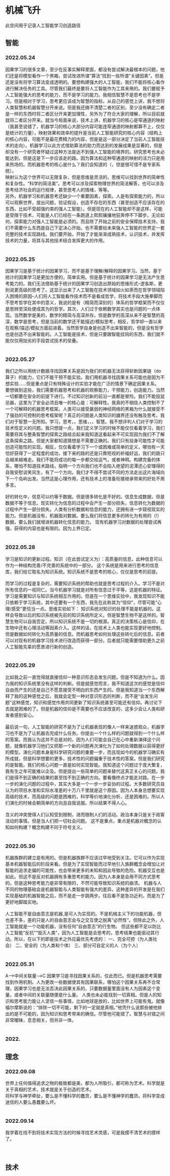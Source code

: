 # 机械飞升
此空间用于记录人工智能学习创造路径
<br/>

##  智能
### 2022.05.24
因果学习的很多文章，至少在反事实解释里面，都没有尝试解决最根本的问题，他们还是将模型看作一个黑箱，尝试改进所谓“算法”找到一些所谓“关键因素”。但是还是没有将学习算法变成透明的。要想构建强大的人工智能，我们不能将核心看作进行解决任务的工具。尽管我们最终是要将人工智能作为工具来用的。我们要赋予人工智能强大的思考的能力，而不是学习的能力。我相信智慧不是思考也不是学习。但是相对于学习，思考更应该成为智慧的指标。从自己的感觉上讲，我不想将人类智慧和机器智慧分开来说。但是我还搞不清楚二者的区别，至少没有确定二者是一样的东西时将二者区分开来更加理性，另外为了符合大家的理解，所以目前就就将二者区分开来。就当今局面来说，技术上讲，机器学习的核心是窄通道的映射（我甚至说错了，机器学习的核心大部分内容可能连窄通道的映射都算不上，仅仅是统计的力量），映射效果和效率的提升是当前人工智能研究的核心内容（结构上的核心内容，可能不是最花费精力的内容，但是是这一部分决定了当前人工智能技术的走向）。机器学习以此方式借助算法的助力而达到的发展成果是显著的，但是却没有一个研究者怀疑过这种方法是达不到强人工智能的境界的。研究思考也未必能达到，但是这是下一步应该走的路。因为算法和这种窄通道的映射的活力只是用来热场的。而机器思考的核心是什么？我们会知道的（，但是很可惜不是专家系统）。<br/>
映射认为这个世界可以无限复杂，但是思维是灵活的，思维可以找到世界的简单性和复杂性。“科学的简洁美”。思考可以涉及探索物理世界的简洁解答，也可以涉及思考经济社会的运行规律，甚至思考人的情绪，等等。<br/>
另外，机器学习和机器思考还缺少一个重要因素，探索。人是有探索能力的，所以可以观察世界，提出问题，验证假设，创造不存在的东西（甚至创造不应该存在的东西，比如不受超强约束的强人工智能）。但是现在的人工智能却不是这样，可能是受限于技术，可能是人们已经在一条跑道上熙熙攘攘地狂奔停不下脚步。无论如何，探索能力对强人工智能是必须的。而且除了开始之前的安全保障技术支持，我们不需要什么东西是自己下定决心开始，也不需要给未来强人工智能的世界定一套完整的技术实现路线。我们要开始，开始了才能渐渐成熟技术，认识技术，并发挥技术的力量，将其与其他技术结合发挥更大的作用。<br/>
<br/>
### 2022.05.25
因果学习是基于统计的因果学习，而不是基于理解/解释的因果学习。当然，基于统计的因果学习是更加方便的，简单实用。但是基于统计的因果学习是无法产生思考能力的。我们无法借助基于统计的因果学习创造出原始的思维形式–逻各斯，更别说更高级的思考了。这显示出来了人工智能在技术领域如火如荼而在哲学领域陷入困境的原因–人们将人工智能看作技术而不是看成哲学，将技术手段大施拳脚而不思考哲学在其中的意义，我说的是有（精简而深刻的）体系的哲学框架而不仅仅是思辨至深处便成其为的哲学。其次，人们过于依赖数学其实也是问题的一点体现。当然数学是美的，数学的精简与高深并存。但是数学的高深从来不是智慧的高深，数学是思考，但是当前的数学还不能描述/模拟思考，相反，哲学却一直以来在观察/描述/模拟方面前进着。当然哲学自身是创造不出来智能的，但是没有哲学也是创造不出来智能的。人工智能是技术，但是只要跟智能挂钩的东西，我们就不能仅仅用拙劣的手段尝试技术的垒叠。<br/>
<br/>
### 2022.05.27
我们之所以用统计数据寻找因果关系是因为我们的机器无法获得斩断因果链（do算子）的能力，它们不能干预不能实验。我们用机器寻找因果关系可能也是因为不想实验……但是重点是只有特殊设计的实验才能在广泛的情景下确定因果关系。 要想做到这些，我们需要机器思考和机器的观察能力，干预能力，创造能力。当然一切都要在安全的前提下进行。不过知识创新的前沿一直都是冒险。我们不能投鼠忌器，这里为了安全必须且唯一的核心是：可解释性。我真的不相信人类控制不了一个可解释的机器思考框架。人类可以接受羸弱的神经网络的黑箱为什么就接受不了强劲的可控制的思考框架呢？真正的问题是人类知识的疆界还没有触及思考。我们对于智慧一无所知。学习，思考，，思维，，，智慧。我不想评判人们对于学习的技术性定义的问题。我只想提一点，我们定义学习的时候不能仅仅看着学习，我们需要将其与整条智慧的探索之路结合起来我知道这看起来不可实现因为我们不了解这条探索之路。但是大家都知道猜想是不需要正确的。我们只有投身可能性才可能创造可能性的实现。相反，仅仅看着学习下一个或困难或简单的定义，哪怕有一天恰好获得了一定程度的成功，接下来的路的还是只靠短视的祈福好运，我们的路只会越来越难走。我们不能将成功的每一步都交给运气，或者神明。构建完备的体系，哪怕不知道技术路线，指明一个方向我们也不会陷入绝望的泥潭还心安理得的自我安慰谈笑风生，有了一个方向，我们才不得不尝试不同的方法走出这片海域向下一个岛屿出发。当然这是心理作用，还有技术上的准备衔接继承带来的好处不用多言。<br/>
<br/>
好的转化中，信息可以约等于数据。但是很多转化是不好的。信息生成数据，但是数据不等于信息。现实转化为信息的过程中会产生一部分损失，信息转化为数据的过程中产生一部分损失。人类有分析数据和信息的能力，还拥有进一步窥视现实的能力。但是机器没有，机器面对数据。要么我们将信息更多的转化为有用的（!）数据，要么我们就增进机器转化信息的能力。 现有机器学习对数据的处理尝试再强，获得的内容也是有限的。因为上界已定。<br/>
<br/>
### 2022.05.28
学习是知识的更新过程。知识（在此尝试定义为）：高质量的信息，此种信息可以作为一种结构完善/不完善的系统中的一部分。 这个系统是用来进行思考的信息库，我们给它取名为知识系统。知识系统不是思考的核心，仅仅是思考的前提。<br/>
<br/>
而学习的过程是复杂的，需要知识系统的帮助也就是思考过程的介入。学习不是对所有信息的一视同仁。当今机器学习就是对所有信息过于平等，这是机器的特征。学习是需要知识与知识系统相互作用的。但是在一个思维实验中，我发现知识不能只依赖于学习系统，其中还要有一个东西，我先在此称其为“信仰”，尽管可能“心理/感受”更恰当一点。思维实验如下： 知识系统对知识的处理不能是机器的。这样会导致以后的知识系统被先前的知识系统所定义。但是智慧生物不是这样的。智慧生物可以自我否定。所以知识系统不是一切的根源。真正的决策核心是信仰，在生物中还有心理活动等因素介入。这样的话，在技术上人类也能实现更好地控制。 但是数据如何转化为高质量的信息。而机器思考如何处理这些转化后的信息。前者可以对现有的机器学习技术进行改造而获得一部分。后者就只能需要借助更久之前人工智能先辈的愿景进行新的创造。<br/>
<br/>
### 2022.05.29
比如我之前一直觉得就直接信仰一种意识形态会发生问题。但是不知道为什么。因为我的知识系统里没有这样的判断。但是就感觉而言，我不知道这次的感觉是信仰自由而产生的还是自己不愿意接受不明白的东西产生的。但是我知道当一个东西解释了我的这种感觉之后，我就会定型一种对意识形态的判断，而不是“会发生问题”这种感觉，知识和感觉作用共同更新了知识系统甚至可能还有信仰。再讨论下去就是困难的了。但是机器的信仰是不需要也不应该改变的，这多少会让人类和研发者感到安心。<br/>
<br/>
最后说一句，人工智能的研究不是为了让机器表现的像人一样来迷惑观众，机器学习也不是为了让机器去完成什么任务。你提出一个什么样的问题就得到一个什么样的答案。而我认为这并不总是对的，因为人们可能会自己在心中重新演绎这个问题，就像机器学习他们又把那一个新的问题再次演化为了如何处理数据以获得更好的模型。演化问题本身是科学研究问题的重要一步，而且现如今的机器学习确实有所成就，但是科学想要的更多。技术性的问题偏重于技术性的答案。但是我们研究的是智能。我们的核心问题一直是如何实现智能。我知道这个问题过于庞大繁复，我有生之年可能难以企及。但是提出一些简单的问题来替代这真正关心的问题。我们是得不到正确的结果的甚至找不到正确的方向。要看像终点才能走对路。在一步一步的演化问题的过程中，其实大多是一个一步一步妥协的过程。大多数研究员自认为的项目水准和实际水准差的十万八千里就是这个原因。因为人本身总想要实现高级的技术，而高级的问题是困难的，科学等价地演化分析，还是困难的。所以人们演化的时候会朝简单的方向且自我说服。所以结果不得人心。<br/>
<br/>
含义的冲突使得人们认知受到限制，进而限制人们的活动。政治本身只是关于政客活动的事情。但是当人们把一切社会问题。 这不是重点，重点是机器对概念的认知如何构建？概念构建不同于符号主义。 <br/>
<br/>
### 2022.05.30
机器族群的建立是有用的。但是机器族群不应该过早地受到关注。它可以作为实现基本机器智能后的阶段来看。但是为了实现智能而过早地引入族群概念会增加让对智能的追求走偏的可能性，也会带来更多的未知和因此导致的危险。机器交互也是如此。但这不是反对机器拥有多重思考的能力。因为人本身是会用不同方式思考的。但是这种思考能力是非常有限的，不然可能导致知识系统的崩溃。 机器与人不同的物理基础会是机器智能与人类智能有强大的差异。这种差异的开发是在我们实现基础的机器智能之后，而不是走一步跳两步。往后看不是急功近利，而是为了更好地脚踏实地。<br/>
<br/>
人工智能不是自由意志是机器,是可人为实现的。不是机械主义下的功能机器，但也差不多，差的只是人的自由意志会与之交互使之脱离“必然性”。但除此之外，人工智能就是一个功能机器，没有任何“自由意志”的行生物。 但这些都不足以防比人工智能“反抗”“毁灭人类”，因为人工智能是会思考的，思考结果也能驱动其行动。所以，在以下的即是技术之外应最优先考虑的： 一、完全可控（为人类社会） 二、安全的（为人类和个体） 三、部分可自定义的人（为个人） <br/>
<br/>
### 2022.05.31
A—>中间关联量—>C 因果学习是寻找因果关系的，仅此而已。但是机器思考需要找到作用机制。人为更改一些数据使其有因果联系，哪怕这个因果关系再不合常理，因果学习也是无法否决此因果关系的，只要数据量里面没有人为因素这个变量。或者中间的关联量随便是什么量。 人类也未必能找到一切真相。但是人的知识和思考能力能让人坚信一些事情，比如地球是放的，比如世界上可能有鬼。就像福尔摩斯说的：“排除一切不可能，剩下的一定就是真相。”他凭什么说那些被他排出的是不可能的，因为知识和思考带来的确信。尽管他可能错了。智慧与对错之间非常暧昧，息息相关，但并非一体。<br/>
<br/>
### 2022.

## 理念
### 2022.09.08
世界上任何值得追求之物的极致都是美，都为人所吸引，都可称为艺术。科学就是关于真相的艺术，技术就是关于创造的艺术。<br/>
将科学与神学牵扯，要么是不懂科学的蠢货，要么是不懂神学的蠢货。将科学变成迷信的人要么愚蠢要么坏。<br/>
<br/>
### 2022.09.14
我学着在找不到将技术实现方法的时候寻找艺术灵感，可是我摸不清艺术的摸样了。<br/>
<br/>
<br/>
## 技术
<br/>
<br/>
